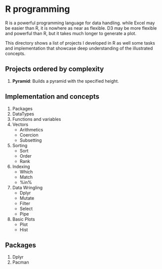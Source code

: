 # R programming

R is a powerful programming language for data handling. while Excel may be easier than R, it is nowhere as near as flexible. D3 may be more flexible and powerful than R, but it takes much longer to generate a plot.

This directory shows a list of projects I developed in R as well some tasks and implementation that showcase deep understanding of the illustrated concepts.

## Projects ordered by complexity

1. **Pyramid**: Builds a pyramid with the specified height.

## Implementation and concepts

1. Packages
2. DataTypes
3. Functions and variables
4. Vectors
   - Arithmetics
   - Coercion
   - Subsetting
5. Sorting
   - Sort
   - Order
   - Rank
6. Indexing
    - Which
    - Match
    - %in%
7. Data Wringling
    - Dplyr
    - Mutate
    - Filter
    - Select
    - Pipe
8. Basic Plots
    - Plot
    - Hist

## Packages

1. Dplyr
2. Pacman
